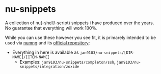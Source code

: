 # nu-snippets

A collection of nu(-shell/-script) snippets i have produced over the years.  
No guarantee that everything will work 100%.

While you can use these however you see fit, it is primarely intended to be used
via [numng][] and its [official repository][numng_repo]:

* Everything in here is available as `jan9103/nu-snippets/[DIR-NAME]/[ITEM-NAME]`
  * Examples: `jan9103/nu-snippets/completon/ssh`, `jan9103/nu-snippets/integration/zoxide`

[numng]: https://github.com/Jan9103/numng
[numng_repo]: https://github.com/Jan9103/numng_repo
